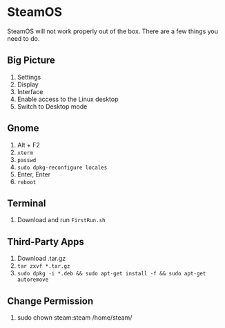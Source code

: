 # SteamOS
SteamOS will not work properly out of the box. There are a few things you need to do.

## Big Picture
1. Settings
2. Display
3. Interface
4. Enable access to the Linux desktop
5. Switch to Desktop mode

## Gnome
1. Alt + F2
2. `xterm`
3. `passwd`
4. `sudo dpkg-reconfigure locales`
5. Enter, Enter
6. `reboot`

## Terminal
1. Download and run `FirstRun.sh`

## Third-Party Apps
1. Download .tar.gz
2. `tar zxvf *.tar.gz`
3. `sudo dpkg -i *.deb && sudo apt-get install -f && sudo apt-get autoremove`

## Change Permission
1. sudo chown steam:steam /home/steam/
